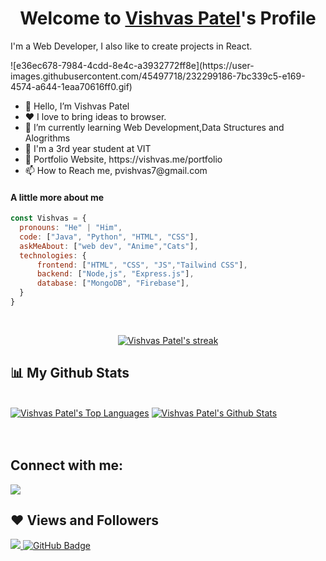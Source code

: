 <p align="center">
  <h1 align="center">Welcome to <a href="https://github.com/vishvas01">Vishvas Patel</a>'s Profile </h1>
</p>

<p> I'm a Web Developer, I also like to create projects in React.</p>
![e36ec678-7984-4cdd-8e4c-a3932772ff8e](https://user-images.githubusercontent.com/45497718/232299186-7bc339c5-e169-4574-a644-1eaa70616ff0.gif)

<ul>
  <li>👋 Hello, I’m Vishvas Patel</li>
  <li>❤️ I love to bring ideas to browser.</li>
  <li>🌱 I’m currently learning Web Development,Data Structures and Alogrithms</li>
  <li>💼 I'm a 3rd year student at VIT</li>
  <li>🧐 Portfolio Website, https://vishvas.me/portfolio</li>
  <li>📫 How to Reach me, pvishvas7@gmail.com</li>

  
</ul>

#### A little more about me
```javascript
const Vishvas = {
  pronouns: "He" | "Him",
  code: ["Java", "Python", "HTML", "CSS"],
  askMeAbout: ["web dev", "Anime","Cats"],
  technologies: {
      frontend: ["HTML", "CSS", "JS","Tailwind CSS"],
      backend: ["Node,js", "Express.js"],
      database: ["MongoDB", "Firebase"],
  }
}
```

<br/>

<p align="center">
    <a href="https://streak-stats.demolab.com?user=vishvas01&theme=dark">
        <img title="🔥 Get streak stats for your profile at git.io/streak-stats" alt="Vishvas Patel's streak" src="https://streak-stats.demolab.com?user=vishvas01&theme=dark"/>
    </a>
</p>

## 📊 My Github Stats

  <br/>
    <a href="https://github.com/vishvas01/github-readme-stats"><img alt="Vishvas Patel's Top Languages" src="https://github-readme-stats.vercel.app/api/top-langs/?username=vishvas01&langs_count=8&count_private=true&layout=compact&theme=react&hide_border=true&bg_color=0D1117" /></a>
    <a href="https://github.com/vishvas01/github-readme-stats"><img alt="Vishvas Patel's Github Stats" src="https://github-readme-stats.vercel.app/api?username=vishvas01&show_icons=true&count_private=true&theme=react&hide_border=true&bg_color=0D1117" /></a>

  <br/>
 


<br/>
<br/>

## Connect with me:
<p align="left">

<a href = "https://www.linkedin.com/in/vishvas-patel-6834781a0/"><img src="https://img.icons8.com/fluent/48/000000/linkedin.png"/></a>



</p>

## ❤ Views and Followers
<a href="https://github.com/vishvas01/github-profile-views-counter">
    <img src="https://komarev.com/ghpvc/?username=vishvas01">
</a>
<a href="https://github.com/vishvas01?tab=followers"><img src="https://img.shields.io/github/followers/vishvas01?label=Followers&style=social" alt="GitHub Badge"></a>
